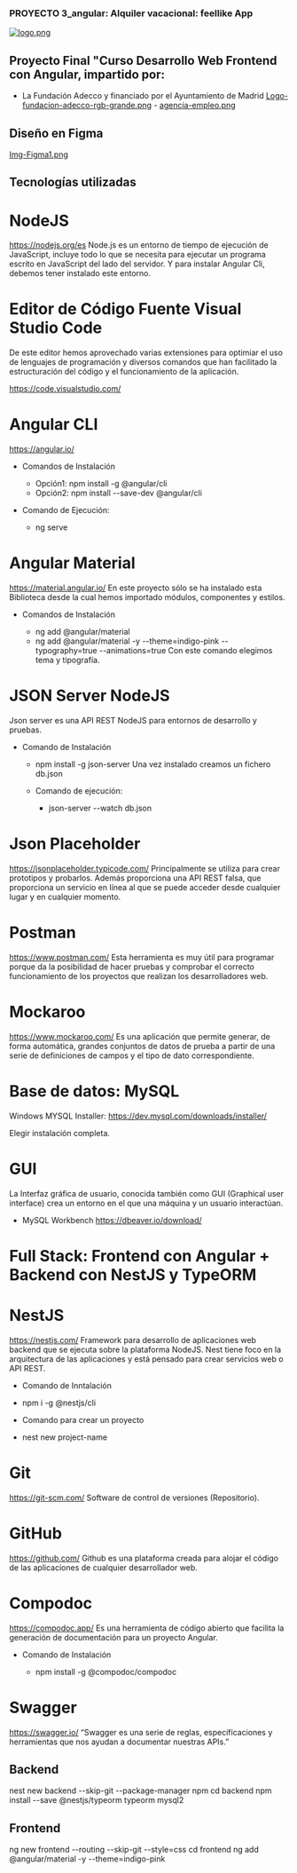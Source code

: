 ### PROYECTO 3_angular: Alquiler  vacacional: feellike App

[![logo.png](https://i.postimg.cc/pTdMLHSY/logo.png)](https://postimg.cc/nsNP36pC)

## Proyecto Final "Curso Desarrollo Web Frontend con Angular, impartido por:

  * La Fundación Adecco y financiado por el Ayuntamiento de Madrid
    [Logo-fundacion-adecco-rgb-grande.png](https://postimg.cc/2q1YwyTX) - [agencia-empleo.png](https://postimg.cc/XZbhZvmC)

## Diseño en Figma

[Img-Figma1.png](https://postimg.cc/hQtws31b)

## Tecnologías utilizadas

  # NodeJS

  https://nodejs.org/es
  Node.js es un entorno de tiempo de ejecución de JavaScript, incluye todo lo que se necesita para ejecutar un programa escrito en JavaScript del lado del servidor. Y para instalar Angular Cli, debemos tener instalado este entorno.

  # Editor de Código Fuente Visual Studio Code
  De este editor hemos aprovechado varias extensiones para optimiar el uso de lenguajes de programación y diversos comandos que han facilitado la estructuración del código y el funcionamiento de la aplicación.
  
  https://code.visualstudio.com/


  # Angular CLI
  https://angular.io/

  * Comandos de Instalación

    * Opción1: npm install -g @angular/cli
    * Opción2: npm install --save-dev @angular/cli

  * Comando de Ejecución:

    * ng serve


  # Angular Material
  https://material.angular.io/
  En este proyecto sólo se ha instalado esta Biblioteca desde la cual hemos importado módulos, componentes y estilos.

  * Comandos de Instalación

    * ng add @angular/material
    * ng add @angular/material -y --theme=indigo-pink --typography=true --animations=true
    Con este comando elegimos tema y tipografía.
 
  # JSON Server NodeJS
  Json server es una API REST NodeJS para entornos de desarrollo y pruebas. 

  * Comando de Instalación

    * npm install -g json-server
    Una vez instalado creamos un fichero db.json 
    
    * Comando de ejecución:
      * json-server --watch db.json

  # Json Placeholder
  https://jsonplaceholder.typicode.com/
  Principalmente se utiliza para crear prototipos y probarlos. Además proporciona una API REST falsa, que proporciona un servicio en línea al que se puede acceder desde cualquier lugar y en cualquier momento.

  # Postman
  https://www.postman.com/
  Esta herramienta es muy útil para programar porque da la posibilidad de hacer pruebas y comprobar el correcto funcionamiento de los proyectos que realizan los desarrolladores web.

  # Mockaroo
  https://www.mockaroo.com/
  Es una aplicación que permite generar, de forma automática, grandes conjuntos de datos de prueba a partir de una serie de definiciones de campos y el tipo de dato correspondiente.


  # Base de datos: MySQL

  Windows MYSQL Installer:
 https://dev.mysql.com/downloads/installer/

  Elegir instalación completa.

  # GUI 
  La Interfaz gráfica de usuario, conocida también como GUI (Graphical user interface) crea un entorno en el que una máquina y un usuario interactúan.

  * MySQL Workbench
  https://dbeaver.io/download/

# Full Stack: Frontend con Angular + Backend con NestJS y TypeORM

# NestJS

https://nestjs.com/
Framework para desarrollo de aplicaciones web backend que se ejecuta sobre la plataforma NodeJS. Nest tiene foco en la arquitectura de las aplicaciones y está pensado para crear servicios web o API REST.

* Comando de Inntalación
* npm i -g @nestjs/cli

* Comando para crear un proyecto
* nest new project-name

# Git
https://git-scm.com/
Software de control de versiones (Repositorio).

# GitHub
https://github.com/
Github es una plataforma creada para alojar el código de las aplicaciones de cualquier desarrollador web.

# Compodoc
https://compodoc.app/
Es una herramienta de código abierto que facilita la generación de documentación para un proyecto Angular.

* Comando de Instalación

  * npm install -g @compodoc/compodoc

# Swagger
https://swagger.io/
“Swagger es una serie de reglas, especificaciones y herramientas que nos ayudan a documentar nuestras APIs.”




## Backend

nest new backend --skip-git --package-manager npm
cd backend
npm install --save @nestjs/typeorm typeorm mysql2

## Frontend

ng new frontend --routing --skip-git --style=css
cd frontend
ng add @angular/material -y --theme=indigo-pink





